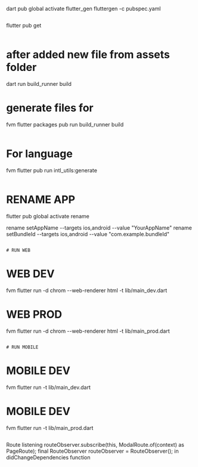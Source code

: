 dart pub global activate flutter_gen
fluttergen -c pubspec.yaml
```

```
flutter pub get
```

```
# after added new file from assets folder
dart run build_runner build

# generate files for 
fvm flutter packages pub run build_runner build
```

```
# For language
fvm flutter pub run intl_utils:generate
```

```
# RENAME APP
flutter pub global activate rename

rename setAppName --targets ios,android --value "YourAppName"
rename setBundleId --targets ios,android --value "com.example.bundleId"
```

# RUN WEB
```
# WEB DEV
fvm flutter run -d chrom --web-renderer html -t lib/main_dev.dart

# WEB PROD
fvm flutter run -d chrom --web-renderer html -t lib/main_prod.dart
```

# RUN MOBILE
```
# MOBILE DEV
fvm flutter run -t lib/main_dev.dart   

# MOBILE DEV
fvm flutter run -t lib/main_prod.dart   
```

```
Route listening
routeObserver.subscribe(this, ModalRoute.of(context) as PageRoute);
final RouteObserver<PageRoute> routeObserver = RouteObserver<PageRoute>(); in didChangeDependencies function
```